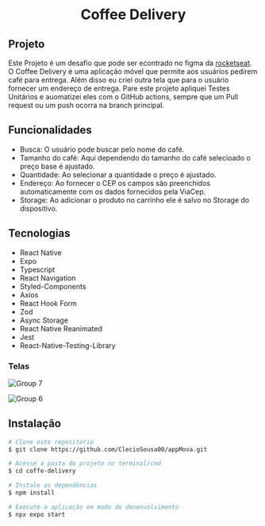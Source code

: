 <h1 align="center">Coffee Delivery</h1>

## Projeto

Este Projeto é um desafio que pode ser econtrado no figma da [rocketseat](https://www.figma.com/community/file/1245817631079079109). 
O Coffee Delivery é uma aplicação móvel que permite aos usuários pedirem café para entrega. Além disso eu criei outra tela que para o usuário fornecer um endereço de entrega. Pare este projeto
apliquei Testes Unitários e auomatizei eles com o GitHub actions, sempre que um Pull request ou um push ocorra na branch principal.

## Funcionalidades

* Busca: O usuário pode buscar pelo nome do café.
* Tamanho do café: Aqui dependendo do tamanho do café selecioado o preço base é ajustado.
* Quantidade: Ao selecionar a quantidade o preço é ajustado.
* Endereço: Ao fornecer o CEP os campos são preenchidos automaticamente com os dados fornecidos pela ViaCep. 
* Storage: Ao adicionar o produto no carrinho ele é salvo no Storage do dispositivo.


## Tecnologias
* React Native
* Expo
* Typescript
* React Navigation
* Styled-Components
* Axios
* React Hook Form
* Zod
* Async Storage
* React Native Reanimated
* Jest
* React-Native-Testing-Library

### Telas

![Group 7](https://github.com/ClecioSousa00/coffe-delivery/assets/123471873/90c0a2c9-30e7-4004-ba3f-51c543293c28)

![Group 6](https://github.com/ClecioSousa00/coffe-delivery/assets/123471873/e0db767b-be25-4e2d-9872-32e322b48d35)


## Instalação

```bash
# Clone este repositório
$ git clone https://github.com/ClecioSousa00/appMova.git

# Acesse a pasta do projeto no terminal/cmd
$ cd coffe-delivery

# Instale as dependências
$ npm install

# Execute a aplicação em modo de desenvolvimento
$ npx expo start



